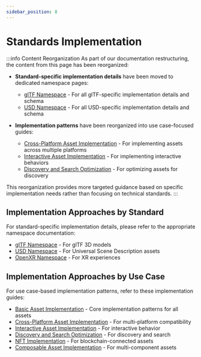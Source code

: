```yaml
---
sidebar_position: 8
---
```


# Standards Implementation

:::info Content Reorganization
As part of our documentation restructuring, the content from this page has been reorganized:

- **Standard-specific implementation details** have been moved to dedicated namespace pages:
  - [glTF Namespace](/docs/namespaces/gltf) - For all glTF-specific implementation details and schema
  - [USD Namespace](/docs/namespaces/usd) - For all USD-specific implementation details and schema
  
- **Implementation patterns** have been reorganized into use case-focused guides:
  - [Cross-Platform Asset Implementation](./cross-platform-assets.md) - For implementing assets across multiple platforms
  - [Interactive Asset Implementation](./interactive-assets.md) - For implementing interactive behaviors
  - [Discovery and Search Optimization](./discovery-optimization.md) - For optimizing assets for discovery

This reorganization provides more targeted guidance based on specific implementation needs rather than focusing on technical standards.
:::

## Implementation Approaches by Standard

For standard-specific implementation details, please refer to the appropriate namespace documentation:

- [glTF Namespace](/docs/namespaces/gltf) - For glTF 3D models
- [USD Namespace](/docs/namespaces/usd) - For Universal Scene Description assets
- [OpenXR Namespace](/docs/namespaces/openxr) - For XR experiences

## Implementation Approaches by Use Case

For use case-based implementation patterns, refer to these implementation guides:

- [Basic Asset Implementation](./assets.md) - Core implementation patterns for all assets
- [Cross-Platform Asset Implementation](./cross-platform-assets.md) - For multi-platform compatibility
- [Interactive Asset Implementation](./interactive-assets.md) - For interactive behavior
- [Discovery and Search Optimization](./discovery-optimization.md) - For discovery and search
- [NFT Implementation](./nfts.md) - For blockchain-connected assets
- [Composable Asset Implementation](./composable.md) - For multi-component assets 